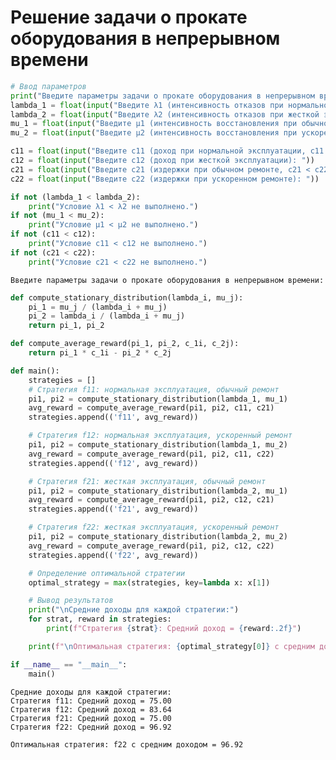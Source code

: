 # Решение задачи о прокате оборудования в непрерывном времени


```python
# Ввод параметров
print("Введите параметры задачи о прокате оборудования в непрерывном времени:\n")
lambda_1 = float(input("Введите λ1 (интенсивность отказов при нормальной эксплуатации, λ1 < λ2): "))
lambda_2 = float(input("Введите λ2 (интенсивность отказов при жесткой эксплуатации): "))
mu_1 = float(input("Введите μ1 (интенсивность восстановления при обычном ремонте): "))
mu_2 = float(input("Введите μ2 (интенсивность восстановления при ускоренном ремонте, μ1 < μ2): "))

c11 = float(input("Введите c11 (доход при нормальной эксплуатации, c11 < c12): "))
c12 = float(input("Введите c12 (доход при жесткой эксплуатации): "))
c21 = float(input("Введите c21 (издержки при обычном ремонте, c21 < c22): "))
c22 = float(input("Введите c22 (издержки при ускоренном ремонте): "))

if not (lambda_1 < lambda_2):
    print("Условие λ1 < λ2 не выполнено.")
if not (mu_1 < mu_2):
    print("Условие μ1 < μ2 не выполнено.")  
if not (c11 < c12):
    print("Условие c11 < c12 не выполнено.")   
if not (c21 < c22):
    print("Условие c21 < c22 не выполнено.")
```

    Введите параметры задачи о прокате оборудования в непрерывном времени:
    
    


```python
def compute_stationary_distribution(lambda_i, mu_j):
    pi_1 = mu_j / (lambda_i + mu_j)
    pi_2 = lambda_i / (lambda_i + mu_j)
    return pi_1, pi_2
```


```python
def compute_average_reward(pi_1, pi_2, c_1i, c_2j):
    return pi_1 * c_1i - pi_2 * c_2j
```


```python
def main():
    strategies = []
    # Стратегия f11: нормальная эксплуатация, обычный ремонт
    pi1, pi2 = compute_stationary_distribution(lambda_1, mu_1)
    avg_reward = compute_average_reward(pi1, pi2, c11, c21)
    strategies.append(('f11', avg_reward))

    # Стратегия f12: нормальная эксплуатация, ускоренный ремонт
    pi1, pi2 = compute_stationary_distribution(lambda_1, mu_2)
    avg_reward = compute_average_reward(pi1, pi2, c11, c22)
    strategies.append(('f12', avg_reward))

    # Стратегия f21: жесткая эксплуатация, обычный ремонт
    pi1, pi2 = compute_stationary_distribution(lambda_2, mu_1)
    avg_reward = compute_average_reward(pi1, pi2, c12, c21)
    strategies.append(('f21', avg_reward))

    # Стратегия f22: жесткая эксплуатация, ускоренный ремонт
    pi1, pi2 = compute_stationary_distribution(lambda_2, mu_2)
    avg_reward = compute_average_reward(pi1, pi2, c12, c22)
    strategies.append(('f22', avg_reward))

    # Определение оптимальной стратегии
    optimal_strategy = max(strategies, key=lambda x: x[1])

    # Вывод результатов
    print("\nСредние доходы для каждой стратегии:")
    for strat, reward in strategies:
        print(f"Стратегия {strat}: Средний доход = {reward:.2f}")

    print(f"\nОптимальная стратегия: {optimal_strategy[0]} с средним доходом = {optimal_strategy[1]:.2f}")

if __name__ == "__main__":
    main()

```

    
    Средние доходы для каждой стратегии:
    Стратегия f11: Средний доход = 75.00
    Стратегия f12: Средний доход = 83.64
    Стратегия f21: Средний доход = 75.00
    Стратегия f22: Средний доход = 96.92
    
    Оптимальная стратегия: f22 с средним доходом = 96.92
    
